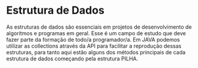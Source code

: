 # Estrutura de Dados 
As estruturas de dados são essenciais em projetos de desenvolvimento de algoritmos e programas em geral. 
Esse é um campo de estudo que deve fazer parte da formação de todo/a programador/a.
Em JAVA podemos utilizar as collections através da API para facilitar a reprodução dessas estruturas, para tanto aqui estão alguns dos métodos principais
de cada estrutura de dados começando pela estrutura PILHA.
